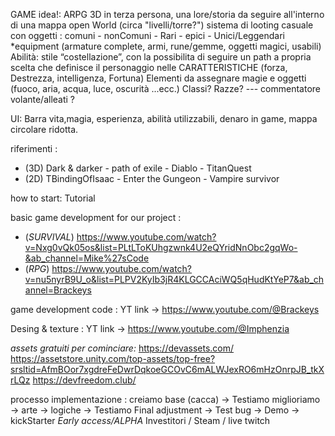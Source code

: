 GAME idea!: ARPG 3D in terza persona, una lore/storia da seguire all'interno di una mappa open World (circa "livelli/torre?")
sistema di looting casuale con oggetti : comuni - nonComuni - Rari - epici - Unici/Leggendari 
    *equipment (armature complete, armi, rune/gemme, oggetti magici, usabili)
Abilità: stile “costellazione”, con la possibilita di seguire un path a propria scelta che definisce il personaggio nelle CARATTERISTICHE (forza, Destrezza, intelligenza, Fortuna) 
Elementi da assegnare magie e oggetti (fuoco, aria, acqua, luce, oscurità ...ecc.)
Classi?
Razze?
--- commentatore volante/alleati ?

UI:
Barra vita,magia, esperienza, abilità utilizzabili, denaro in game, mappa circolare ridotta.

riferimenti : 
* (3D) Dark & darker - path of exile - Diablo - TitanQuest 
* (2D) TBindingOfIsaac - Enter the Gungeon - Vampire survivor


how to start:
Tutorial

basic game development for our project : 
- (*SURVIVAL*) https://www.youtube.com/watch?v=Nxg0vQk05os&list=PLtLToKUhgzwnk4U2eQYridNnObc2gqWo-&ab_channel=Mike%27sCode
- (*RPG*) https://www.youtube.com/watch?v=nu5nyrB9U_o&list=PLPV2KyIb3jR4KLGCCAciWQ5qHudKtYeP7&ab_channel=Brackeys

game development code : YT link -> https://www.youtube.com/@Brackeys

Desing & texture : YT link -> https://www.youtube.com/@Imphenzia

_assets gratuiti per cominciare:_
https://devassets.com/
https://assetstore.unity.com/top-assets/top-free?srsltid=AfmBOor7xgdreFeDwrDqkoeGCOvC6mALWJexRO6mHzOnrpJB_tkXrLQz
https://devfreedom.club/

processo implementazione :
creiamo base (cacca) -> Testiamo
miglioriamo -> arte -> logiche -> Testiamo 
Final adjustment -> Test bug -> Demo -> kickStarter *Early access/ALPHA*
Investitori / Steam / live twitch 
